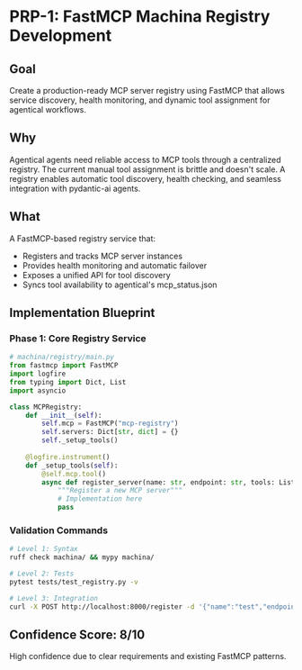 # PRP-1: FastMCP Machina Registry Development

## Goal
Create a production-ready MCP server registry using FastMCP that allows service discovery, health monitoring, and dynamic tool assignment for agentical workflows.

## Why
Agentical agents need reliable access to MCP tools through a centralized registry. The current manual tool assignment is brittle and doesn't scale. A registry enables automatic tool discovery, health checking, and seamless integration with pydantic-ai agents.

## What
A FastMCP-based registry service that:
- Registers and tracks MCP server instances
- Provides health monitoring and automatic failover
- Exposes a unified API for tool discovery
- Syncs tool availability to agentical's mcp_status.json

## Implementation Blueprint

### Phase 1: Core Registry Service
```python
# machina/registry/main.py
from fastmcp import FastMCP
import logfire
from typing import Dict, List
import asyncio

class MCPRegistry:
    def __init__(self):
        self.mcp = FastMCP("mcp-registry")
        self.servers: Dict[str, dict] = {}
        self._setup_tools()
    
    @logfire.instrument()
    def _setup_tools(self):
        @self.mcp.tool()
        async def register_server(name: str, endpoint: str, tools: List[str]) -> Dict[str, str]:
            """Register a new MCP server"""
            # Implementation here
            pass
```

### Validation Commands
```bash
# Level 1: Syntax
ruff check machina/ && mypy machina/

# Level 2: Tests  
pytest tests/test_registry.py -v

# Level 3: Integration
curl -X POST http://localhost:8000/register -d '{"name":"test","endpoint":"localhost:8001"}'
```

## Confidence Score: 8/10
High confidence due to clear requirements and existing FastMCP patterns.